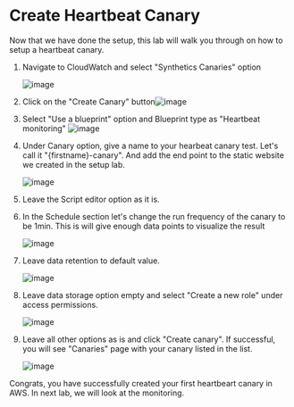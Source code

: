 # Create Heartbeat Canary

Now that we have done the setup, this lab will walk you through on how to setup a heartbeat canary.

1. Navigate to CloudWatch and select "Synthetics Canaries" option
   
   ![image](https://user-images.githubusercontent.com/59352356/213642385-b2f280b0-84e8-48f0-9b07-522965f0e392.png)

2. Click on the "Create Canary" button![image](https://user-images.githubusercontent.com/59352356/213642849-b871568d-265b-4c7d-872b-d0be31162c8e.png)

3. Select "Use a blueprint" option and Blueprint type as "Heartbeat monitoring"  ![image](https://user-images.githubusercontent.com/59352356/213643751-83b04890-3a2c-4a25-b83d-e728b63fc31b.png)

4. Under Canary option, give a name to your hearbeat canary test. Let's call it "{firstname}-canary". And add the end point to the static website we created in the setup lab.
   
   ![image](https://user-images.githubusercontent.com/59352356/213858891-159a440b-e43b-46b4-8899-36920104779a.png)

5. Leave the Script editor option as it is.
6. In the Schedule section let's change the run frequency of the canary to be 1min. This is will give enough data points to visualize the result 

   ![image](https://user-images.githubusercontent.com/59352356/213644509-496c2218-7117-4ccd-8891-86005fe7931a.png)

7. Leave data retention to default value.

   ![image](https://user-images.githubusercontent.com/59352356/213644690-a58e64df-db30-416b-8f22-29d3b1b31b26.png)

8. Leave data storage option empty and select "Create a new role" under access permissions.

   ![image](https://user-images.githubusercontent.com/59352356/213858960-e4fa4879-5514-4645-9801-035f5a01f6fb.png)

9. Leave all other options as is and click "Create canary". If successful, you will see "Canaries" page with your canary listed in the list.

   ![image](https://user-images.githubusercontent.com/59352356/213859049-cc0b87c8-25b6-4fbf-b72e-0e8f85e1e4bc.png)

Congrats, you have successfully created your first heartbeart canary in AWS. In next lab, we will look at the monitoring.
